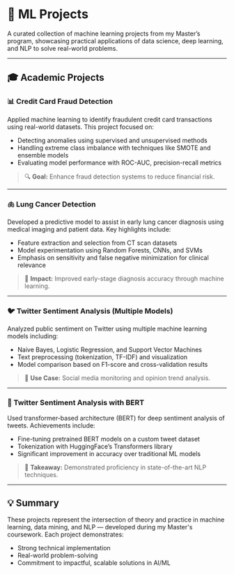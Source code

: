 # 🧠 ML Projects

A curated collection of machine learning projects from my Master’s program, showcasing practical applications of data science, deep learning, and NLP to solve real-world problems.

---

## 🎓 Academic Projects

### 📊 Credit Card Fraud Detection  
Applied machine learning to identify fraudulent credit card transactions using real-world datasets. This project focused on:

- Detecting anomalies using supervised and unsupervised methods  
- Handling extreme class imbalance with techniques like SMOTE and ensemble models  
- Evaluating model performance with ROC-AUC, precision-recall metrics  

> 🔍 **Goal:** Enhance fraud detection systems to reduce financial risk.

---

### 🫁 Lung Cancer Detection  
Developed a predictive model to assist in early lung cancer diagnosis using medical imaging and patient data. Key highlights include:

- Feature extraction and selection from CT scan datasets  
- Model experimentation using Random Forests, CNNs, and SVMs  
- Emphasis on sensitivity and false negative minimization for clinical relevance  

> 🧬 **Impact:** Improved early-stage diagnosis accuracy through machine learning.

---

### 🐦 Twitter Sentiment Analysis (Multiple Models)  
Analyzed public sentiment on Twitter using multiple machine learning models including:

- Naive Bayes, Logistic Regression, and Support Vector Machines  
- Text preprocessing (tokenization, TF-IDF) and visualization  
- Model comparison based on F1-score and cross-validation results  

> 📢 **Use Case:** Social media monitoring and opinion trend analysis.

---

### 🤖 Twitter Sentiment Analysis with BERT  
Used transformer-based architecture (BERT) for deep sentiment analysis of tweets. Achievements include:

- Fine-tuning pretrained BERT models on a custom tweet dataset  
- Tokenization with HuggingFace’s Transformers library  
- Significant improvement in accuracy over traditional ML models  

> 🧠 **Takeaway:** Demonstrated proficiency in state-of-the-art NLP techniques.

---

## 💡 Summary

These projects represent the intersection of theory and practice in machine learning, data mining, and NLP — developed during my Master's coursework. Each project demonstrates:

- Strong technical implementation  
- Real-world problem-solving  
- Commitment to impactful, scalable solutions in AI/ML
